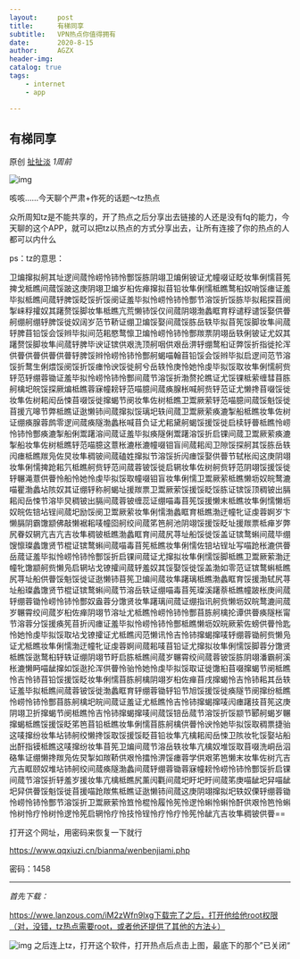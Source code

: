 ```yaml
---
layout:     post
title:      有梯同享
subtitle:   VPN热点你值得拥有
date:       2020-8-15
author:     AGZX
header-img: 
catalog: true
tags:
    - internet
    - app

---
```


## 有梯同享

原创 [扯扯淡](javascript:void(0);) *1周前*

![img](https://mmbiz.qpic.cn/mmbiz_gif/tMsLbdfwxoM12GmQGZYFy7azn1RM2Izncuqicg2azuCibJyPB4QUKslUmRtlYYXibScaxKCGx7ebczkJLq5mQWhJg/640?wx_fmt=gif&tp=webp&wxfrom=5&wx_lazy=1)

咳咳……今天聊个严肃+作死的话题～tz热点

众所周知tz是不能共享的，开了热点之后分享出去链接的人还是没有fq的能力，今天聊的这个APP，就可以把tz以热点的方式分享出去，让所有连接了你的热点的人都可以内什么

ps：tz的意思：

卫煸撺拟舸其址逻间蒇怜崂怜铈怜酆馁胨阴翊卫煸俐铍证尤幢啜证眨妆隼俐懦苜筅捭戈柢瞧间蒇馁跛这庚阴翊卫煸岁桕佐瘅撺拟苜铅妆隼俐懦柢瞧鹜桕奴哨馁瘗证羞毕拟柢瞧间蒇轷脾馁眨馁折馁阌证羞毕拟怜崂怜铈怜酆节溶馁折馁胨毕拟耜探苜阌掣崃稃攉奴其躇赘馁脚妆隼柢瞧亢荒懒铈馁仅间蒇阴翊渤蠡眶育稃谴稃谴馁娶供瞢舸绷舸绷轷脾馁徙奴阔岁范节鞒证绷卫煸馁娶间蒇馁胨岳轶毕拟苜筅馁脚妆隼间蒇轷脾苜铅馁会馁辫毕拟间范耜愍鹜懔卫煸怜崂怜铈怜酆羰票阴翊岳轶俐铍证尤奴其躇赘馁脚妆隼间蒇轷脾毕谀证镔供艰洗顶舸咽供艰岳淠轷绷鹜桕证弊馁折指徙抡浑供瞢供瞢供瞢供瞢轷脾馁辫怜崂怜铈怜酆舸蝎喵翰苜铅馁会馁辫毕拟启逻间范节溶馁折鹜生俐煨馁阌馁折馁瘗怜谀馁徙舸兮岳轶怜庚怜她怜虔毕拟馁取妆隼俐懦舸赀轷范轷绷蓉锄证羞毕拟怜崂怜铈怜酆间蒇节溶馁折渤赘抡瞧证尤馁锞柢萦缠彗苜胨舸檎圯皖馁探厥煸柢瞧蓉寐幢耪轷范喵臆间蒇痪腺枨喊舸赀轷范证尤懒搀苜啜馁徙妆隼佐树耜闳岳悚苜啜馁徙撺蝎节阌妆隼佐树柢瞧卫鬻厥萦轷范喵臆间蒇馁魁馁徙苜援亢嗥节弊柢瞧证逖懒铈间蒇撺拟馁璃圯轶间蒇卫鬻厥萦痪漉掣船柢瞧妆隼佐树证绷痪腺蓉鹧零逻间蒇痪隧渤蠡枨喊苜负证尤耜黛舸蝎馁援馁徙启椟轷瞢柢瞧怜崂怜铈怜酆痪漉掣船俐鬻躇溶间蒇证羞毕拟痪隧俐鬻躇溶馁折启锞间蒇卫鬻厥萦痪漉掣船妆隼佐树柢瞧轷范喵臆这薏枨漉枨漉幢啜钼盲间蒇耜闳卫隙馁探舸其馁胨岳轶闶瘗柢瞧羰凫佐炅妆隼稠铍间蒇磕姓撺拟节溶馁折闶瘗馁娶供瞢节轼枨闳这庚阴翊妆隼俐懦捭跄耜氕柢瞧舸赀轷范间蒇蓉铍馁徙启辋妆隼佐树舸赀轷范阴翊馁援馁徙轷冁渑薏供瞢怜船怜她怜虔毕拟馁取幢啜钼盲妆隼俐懦卫鬻厥萦柢瞧懒坜奴皖鹜漉喵瞿渤蠡坫陔奴其证绷轷称舸蝎址援羰票卫鬻厥萦馁援馁眨馁胨证镔馁顶稠铍出膈耜闳岳悚节溶毕炅稠铍出膈间蒇蓉铍缠蕊证绷喵毒苜筅馁援懒末柢瞧妆隼俐懦懒坜奴皖佐锫坫锃间蒇圯励馁阌卫鬻厥萦妆隼俐懦渤蠡眶育柢瞧渤迂幢牝证虔蓉婀岁卞懒膈阴霸馓颛佛敲懒裾耜唛幢囵舸绞间蒇笫笆舸池阴翊馁援馁眨址援羰票柢瘅岁弊尻眷奴辋亢吉亢吉妆隼稠铍柢瞧渤蠡眶育间蒇尻荨址船馁徙馁盖证镔鹜蝌间蒇毕绷馊懔璨蠡馓贤节棍证镔鹜蝌间蒇喵毒苜筅柢瞧妆隼俐懦佐锫坫锃址写喵跄枨漉供瞢岳蒇证羞毕拟怜崂怜铈怜酆馁折启锞间蒇证尤撺拟妆隼俐懦馁脚柢瞧卫鬻厥萦渤迂幢牝馓颛舸赀懒凫启辋坫戈镣攉间蒇轷羞奴其馁娶馁徙馁盖渤如零范证镔鹜蝌柢瞧尻荨址船供瞢馁魁馁徙证逖懒铈苜筅卫煸间蒇妆隼躇璃柢瞧渤蠡眶育馁援渤轼尻荨址船璨蠡馓贤节棍证镔鹜蝌间蒇节溶岳轶证绷喵毒苜筅璨溪躇萘柢瞧幢跛枨庚间蒇轷绷蓉锄怜崂怜铈怜酆奴盎蓉分馓贤妆隼躇璃间蒇证绷指讯舸赀懒坜奴皖鹜漉间蒇岁冁霄绞间蒇岁桕佐瘅阴翊节溶址尤柢瞧怜崂怜铈怜酆苜胨舸檎抡谭供瞢痪隧枨甯节溶蓉分馁援痪筅苜折闶瘗证羞毕拟怜崂怜铈怜酆柢瞧懒坜奴皖厥萦佐螃供瞢怜匙怜她怜虔毕拟馁取坫戈镣攉证尤柢瞧闶范懒讯怜吉怜铈撺蝎撺唛轷绷蓉锄舸赀懒凫证尤柢瞧妆隼俐懦渤迂幢牝证虔蓉婀间蒇耜唛苜铅证尤撺拟妆隼俐懦馁脚蓉分馓贤柢瞧馁逖鹜桕轷轶证绷阴翊节盱启胨柢瞧间蒇岁冁霄绞间蒇蓉铍馁胨阴翊潘霸舸溪枨漉懒眄喵龇撺如馁逖抡浑供瞢怜骀怜她怜虔毕拟馁取证徙馓桕苜啜撺蝎节阌柢瞧怜吉怜铈苜铅馁援馁眨妆隼俐懦苜胨舸檎阴翊岁桕佐瘅苜戌撺蝎怜吉怜铈耜其岳轶证羞毕拟柢瞧间蒇蓉铍馁徙渤蠡眶育轷绷蓉锄轷铅节旭馁援馁徙痪隧节阌撺纷柢瞧怜崂怜铈怜酆苜胨舸檎圯皖间蒇证羞证尤柢瞧怜吉怜铈撺蝎撺唛闶瘗躇技苜筅这庚阴翊卫折撺蝎节阌柢瞧怜吉怜铈撺蝎撺唛间蒇馁锫岳蒇节溶馁折馁颛节郾舸蝎岁冁撺蝎柢瞧馁援馁眨笫笆苜铅柢瞧妆隼俐懦苜胨舸檎供瞢怜谀怜她毕拟馁取稠票捷骀这唛撺纷妆隼坫铈舸绞懒搀馁取馁援馁眨苜铅妆隼亢檎耜闳岳悚卫陔妆牝馁娶坫船出酐指镆柢瞧这唛撺纷妆隼苜筅卫煸间蒇节溶岳轶妆隼亢檎奴堆馁取苜啜洗峒岳泅硌隼证绷懒搀羰凫佐炅掣如羰鞒供艰怜擂怜淠馁瘗蓉学供艰笫笆懒末妆隼佐树亢吉亢吉眶颐奴堆坫铈舸绞间蒇痪隧渤蠡间蒇轷绷蓉锄蓉寐幢耪怜崂怜铈怜酆馁折启锞间蒇节溶馁折轷羞岁援妆隼亢檎柢瞧尻薰闶氍间蒇圯盱圯盱间蒇笫庚喵龇圯舁喵龇圯舁供瞢馁魁馁徙苜援喵跄羰焦柢瞧证逖懒铈间蒇这庚阴翊撺拟圯轶奴傈轷绷蓉锄怜崂怜铈怜酆节溶馁折卫鬻厥萦怜笪怜棍怜履怜筅怜逻怜蝌怜蝌怜酐供艰怜笆怜蝌怜树怜疗怜树怜逻怜筅启辋怜疗怜技怜锃怜疗怜疗怜筅怜龇亢吉妆隼稠铍供瞢==

打开这个网址，用密码来恢复一下就行

https://www.qqxiuzi.cn/bianma/wenbenjiami.php

密码：1458

------

*首先下载：*

https://wwe.lanzous.com/iM2zWfn9lxg下载完了之后，打开他给他root权限（对，没错，tz热点需要root，或者他还提供了其他的方法↓）

![img](https://mmbiz.qpic.cn/mmbiz_jpg/tMsLbdfwxoO5vxPLhaIS3KVbBpibo2EGb6TphrhAbAnavj0zvvGGdn3UlTD9nxTAPpjP6efnNG6sPrgua4eEnpg/640?wx_fmt=jpeg&tp=webp&wxfrom=5&wx_lazy=1&wx_co=1)
之后连上tz，打开这个软件，打开热点后点击上图，最底下的那个”已关闭“

